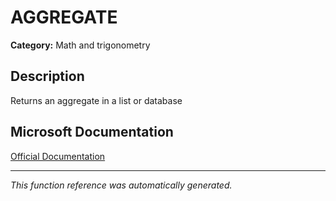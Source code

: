 # AGGREGATE

**Category:** Math and trigonometry

## Description
Returns an aggregate in a list or database

## Microsoft Documentation
[Official Documentation](https://support.microsoft.com//en-us/office/aggregate-function-43b9278e-6aa7-4f17-92b6-e19993fa26df)

---
*This function reference was automatically generated.*
